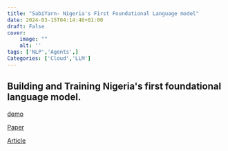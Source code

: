 ```yaml
---
title: "SabiYarn- Nigeria's First Foundational Language model"
date: 2024-03-15T04:14:46+01:00
draft: False
cover:
    image: ""
    alt: ''
tags: ['NLP','Agents',]
Categories: ['Cloud','LLM']
---
```


## Building and Training Nigeria's first foundational language model.



[demo](https://huggingface.co/spaces/BeardedMonster/SabiYarn_125M)

[Paper](https://Arxiv.com/)

[Article](https://damilojohn.github.io/posts/sabiyarn.md)
